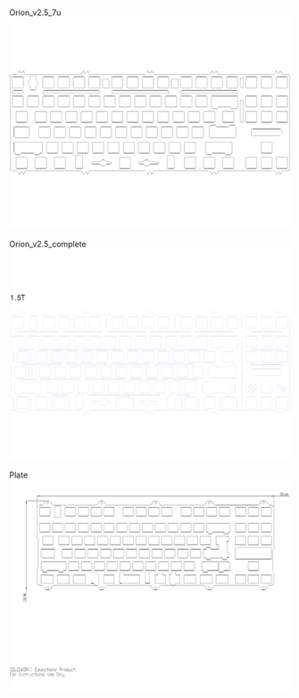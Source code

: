 <br/>Orion_v2.5_7u<br/>![image](./Orion_v2.5_7u.png)<br/>
<br/>Orion_v2.5_complete<br/>![image](./Orion_v2.5_complete.png)<br/>
<br/>Plate<br/>![image](./Plate.png)<br/>
